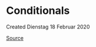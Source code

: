 # Conditionals
Created Dienstag 18 Februar 2020

[Source](https://docs.ansible.com/ansible/latest/user_guide/playbooks_conditionals.html)

